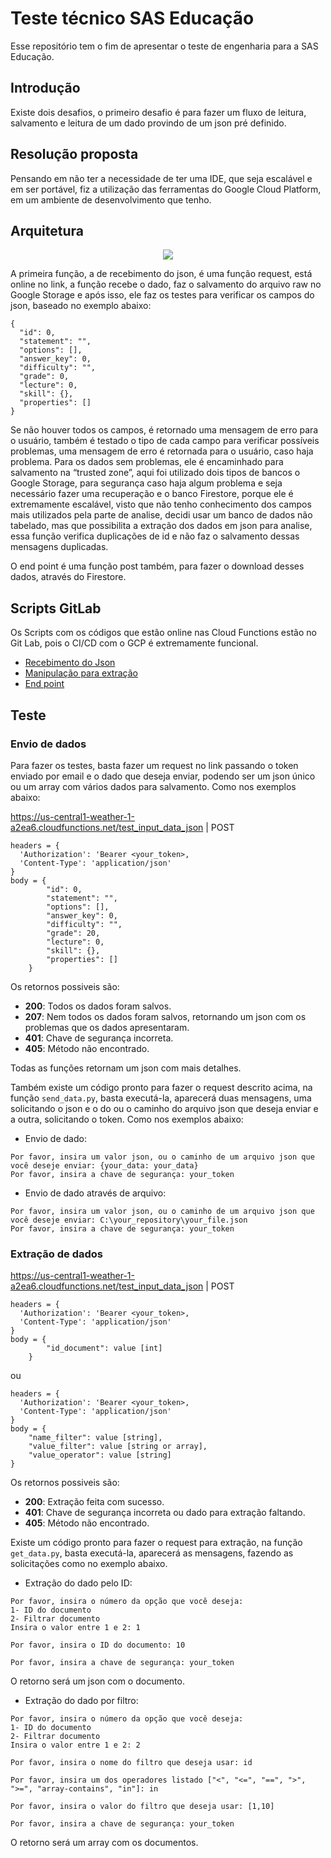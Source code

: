 # Teste técnico SAS Educação

Esse repositório tem o fim de apresentar o teste de engenharia para a SAS Educação.

## Introdução

Existe dois desafios, o primeiro desafio é para fazer um fluxo de leitura, salvamento e leitura de um dado provindo de um json pré definido.

## Resolução proposta

Pensando em não ter a necessidade de ter uma IDE, que seja escalável e em ser portável, fiz a utilização das ferramentas do Google Cloud Platform, em um ambiente de desenvolvimento que tenho.

## Arquitetura

<p align="center">
<a href="https://miro.com/app/board/o9J_ldxgco4=/">
  <img src="https://i.ibb.co/Dt9gWFb/arquitetura.png" /></a>
</p>

A primeira função, a de recebimento do json, é uma função request, está online no link, a função recebe o dado, faz o salvamento do arquivo raw no Google Storage e após isso, ele faz os testes para verificar os campos do json, baseado no exemplo abaixo:

```
{
  "id": 0,
  "statement": "",
  "options": [],
  "answer_key": 0,
  "difficulty": "",
  "grade": 0,
  "lecture": 0,
  "skill": {},
  "properties": []
}
```

Se não houver todos os campos, é retornado uma mensagem de erro para o usuário, também é testado o tipo de cada campo para verificar possíveis problemas, uma mensagem de erro é retornada para o usuário, caso haja problema. Para os dados sem problemas, ele é encaminhado para salvamento na “trusted zone”, aqui foi utilizado dois tipos de bancos o Google Storage, para segurança caso haja algum problema e seja necessário fazer uma recuperação e o banco Firestore, porque ele é extremamente escalável, visto que não tenho conhecimento dos campos mais utilizados pela parte de analise, decidi usar um banco de dados não tabelado, mas que possibilita a extração dos dados em json para analise, essa função verifica duplicações de id e não faz o salvamento dessas mensagens duplicadas.

O end point é uma função post também, para fazer o download desses dados, através do Firestore.

## Scripts GitLab

Os Scripts com os códigos que estão online nas Cloud Functions estão no Git Lab, pois o CI/CD com o GCP é extremamente funcional.

- [Recebimento do Json](https://gitlab.com/sas-educacao-teste-engenharia/test-input-data-json)
- [Manipulação para extração](https://gitlab.com/sas-educacao-teste-engenharia/test_save_trusted_zone)
- [End point](https://gitlab.com/sas-educacao-teste-engenharia/test_download_data)

## Teste

### Envio de dados

Para fazer os testes, basta fazer um request no link passando o token enviado por email e o dado que deseja enviar, podendo ser um json único ou um array com vários dados para salvamento. Como nos exemplos abaixo:

https://us-central1-weather-1-a2ea6.cloudfunctions.net/test_input_data_json | POST

```
headers = {
  'Authorization': 'Bearer <your_token>,
  'Content-Type': 'application/json'
}
body = {
        "id": 0,
        "statement": "",
        "options": [],
        "answer_key": 0,
        "difficulty": "",
        "grade": 20,
        "lecture": 0,
        "skill": {},
        "properties": []
    }
```

Os retornos possiveis são:

- **200**: Todos os dados foram salvos.
- **207**: Nem todos os dados foram salvos, retornando um json com os problemas que os dados apresentaram.
- **401**: Chave de segurança incorreta.
- **405**: Método não encontrado.

Todas as funções retornam um json com mais detalhes.

Também existe um código pronto para fazer o request descrito acima, na função `send_data.py`, basta executá-la, aparecerá duas mensagens, uma solicitando o json e o do ou o caminho do arquivo json que deseja enviar e a outra, solicitando o token. Como nos exemplos abaixo:

- Envio de dado:

```
Por favor, insira um valor json, ou o caminho de um arquivo json que você deseje enviar: {your_data: your_data}
Por favor, insira a chave de segurança: your_token
```

- Envio de dado através de arquivo:

```
Por favor, insira um valor json, ou o caminho de um arquivo json que você deseje enviar: C:\your_repository\your_file.json
Por favor, insira a chave de segurança: your_token
```

### Extração de dados

https://us-central1-weather-1-a2ea6.cloudfunctions.net/test_input_data_json | POST

```
headers = {
  'Authorization': 'Bearer <your_token>,
  'Content-Type': 'application/json'
}
body = {
        "id_document": value [int]
    }
```

ou

```
headers = {
  'Authorization': 'Bearer <your_token>,
  'Content-Type': 'application/json'
}
body = {
    "name_filter": value [string],
    "value_filter": value [string or array],
    "value_operator": value [string]
}
```

Os retornos possiveis são:

- **200**: Extração feita com sucesso.
- **401**: Chave de segurança incorreta ou dado para extração faltando.
- **405**: Método não encontrado.

Existe um código pronto para fazer o request para extração, na função `get_data.py`, basta executá-la, aparecerá as mensagens, fazendo as solicitações como no exemplo abaixo.

- Extração do dado pelo ID:

```
Por favor, insira o número da opção que você deseja:
1- ID do documento
2- Filtrar documento
Insira o valor entre 1 e 2: 1

Por favor, insira o ID do documento: 10

Por favor, insira a chave de segurança: your_token
```

O retorno será um json com o documento.

- Extração do dado por filtro:

```
Por favor, insira o número da opção que você deseja:
1- ID do documento
2- Filtrar documento
Insira o valor entre 1 e 2: 2

Por favor, insira o nome do filtro que deseja usar: id

Por favor, insira um dos operadores listado ["<", "<=", "==", ">", ">=", "array-contains", "in"]: in

Por favor, insira o valor do filtro que deseja usar: [1,10]

Por favor, insira a chave de segurança: your_token
```

O retorno será um array com os documentos.
